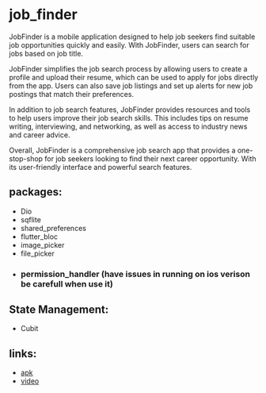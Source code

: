 # job_finder
JobFinder is a mobile application designed to help job seekers find suitable job opportunities quickly and easily.
With JobFinder, users can search for jobs based on job title. 

JobFinder simplifies the job search process by allowing users to create a profile and upload their resume, which can be used to apply for jobs directly from the app. Users can also save job listings and set up alerts for new job postings that match their preferences.

In addition to job search features, JobFinder provides resources and tools to help users improve their job search skills. This includes tips on resume writing, interviewing, and networking, as well as access to industry news and career advice.

Overall, JobFinder is a comprehensive job search app that provides a one-stop-shop for job seekers looking to find their next career opportunity. With its user-friendly interface and powerful search features.

## packages:
- Dio
- sqflite
- shared_preferences
- flutter_bloc
- image_picker
- file_picker
- ### permission_handler (have issues in running on ios verison be carefull when use it)


## State Management: 
- Cubit

## links: 
- [apk](https://drive.google.com/file/d/1Po9G1DwWUsAtp8ltCLYtKHtGzvOod_SE/view?usp=sharing)
- [video](https://drive.google.com/file/d/1gT1QBCznyhR45A8FXMA0C2OPrui1gGUj/view?usp=sharing)
